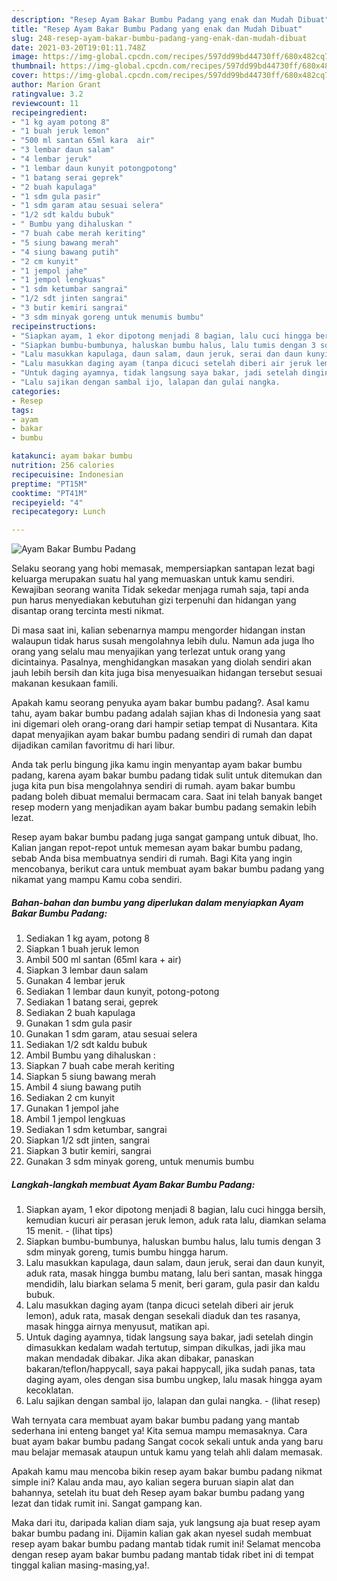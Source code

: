 ```yaml
---
description: "Resep Ayam Bakar Bumbu Padang yang enak dan Mudah Dibuat"
title: "Resep Ayam Bakar Bumbu Padang yang enak dan Mudah Dibuat"
slug: 248-resep-ayam-bakar-bumbu-padang-yang-enak-dan-mudah-dibuat
date: 2021-03-20T19:01:11.748Z
image: https://img-global.cpcdn.com/recipes/597dd99bd44730ff/680x482cq70/ayam-bakar-bumbu-padang-foto-resep-utama.jpg
thumbnail: https://img-global.cpcdn.com/recipes/597dd99bd44730ff/680x482cq70/ayam-bakar-bumbu-padang-foto-resep-utama.jpg
cover: https://img-global.cpcdn.com/recipes/597dd99bd44730ff/680x482cq70/ayam-bakar-bumbu-padang-foto-resep-utama.jpg
author: Marion Grant
ratingvalue: 3.2
reviewcount: 11
recipeingredient:
- "1 kg ayam potong 8"
- "1 buah jeruk lemon"
- "500 ml santan 65ml kara  air"
- "3 lembar daun salam"
- "4 lembar jeruk"
- "1 lembar daun kunyit potongpotong"
- "1 batang serai geprek"
- "2 buah kapulaga"
- "1 sdm gula pasir"
- "1 sdm garam atau sesuai selera"
- "1/2 sdt kaldu bubuk"
- " Bumbu yang dihaluskan "
- "7 buah cabe merah keriting"
- "5 siung bawang merah"
- "4 siung bawang putih"
- "2 cm kunyit"
- "1 jempol jahe"
- "1 jempol lengkuas"
- "1 sdm ketumbar sangrai"
- "1/2 sdt jinten sangrai"
- "3 butir kemiri sangrai"
- "3 sdm minyak goreng untuk menumis bumbu"
recipeinstructions:
- "Siapkan ayam, 1 ekor dipotong menjadi 8 bagian, lalu cuci hingga bersih, kemudian kucuri air perasan jeruk lemon, aduk rata lalu, diamkan selama 15 menit.           (lihat tips)"
- "Siapkan bumbu-bumbunya, haluskan bumbu halus, lalu tumis dengan 3 sdm minyak goreng, tumis bumbu hingga harum."
- "Lalu masukkan kapulaga, daun salam, daun jeruk, serai dan daun kunyit, aduk rata, masak hingga bumbu matang, lalu beri santan, masak hingga mendidih, lalu biarkan selama 5 menit, beri garam, gula pasir dan kaldu bubuk."
- "Lalu masukkan daging ayam (tanpa dicuci setelah diberi air jeruk lemon), aduk rata, masak dengan sesekali diaduk dan tes rasanya, masak hingga airnya menyusut, matikan api."
- "Untuk daging ayamnya, tidak langsung saya bakar, jadi setelah dingin dimasukkan kedalam wadah tertutup, simpan dikulkas, jadi jika mau makan mendadak dibakar. Jika akan dibakar, panaskan bakaran/teflon/happycall, saya pakai happycall, jika sudah panas, tata daging ayam, oles dengan sisa bumbu ungkep, lalu masak hingga ayam kecoklatan."
- "Lalu sajikan dengan sambal ijo, lalapan dan gulai nangka.           (lihat resep)"
categories:
- Resep
tags:
- ayam
- bakar
- bumbu

katakunci: ayam bakar bumbu 
nutrition: 256 calories
recipecuisine: Indonesian
preptime: "PT15M"
cooktime: "PT41M"
recipeyield: "4"
recipecategory: Lunch

---
```



![Ayam Bakar Bumbu Padang](https://img-global.cpcdn.com/recipes/597dd99bd44730ff/680x482cq70/ayam-bakar-bumbu-padang-foto-resep-utama.jpg)

Selaku seorang yang hobi memasak, mempersiapkan santapan lezat bagi keluarga merupakan suatu hal yang memuaskan untuk kamu sendiri. Kewajiban seorang  wanita Tidak sekedar menjaga rumah saja, tapi anda pun harus menyediakan kebutuhan gizi terpenuhi dan hidangan yang disantap orang tercinta mesti nikmat.

Di masa  saat ini, kalian sebenarnya mampu mengorder hidangan instan walaupun tidak harus susah mengolahnya lebih dulu. Namun ada juga lho orang yang selalu mau menyajikan yang terlezat untuk orang yang dicintainya. Pasalnya, menghidangkan masakan yang diolah sendiri akan jauh lebih bersih dan kita juga bisa menyesuaikan hidangan tersebut sesuai makanan kesukaan famili. 



Apakah kamu seorang penyuka ayam bakar bumbu padang?. Asal kamu tahu, ayam bakar bumbu padang adalah sajian khas di Indonesia yang saat ini digemari oleh orang-orang dari hampir setiap tempat di Nusantara. Kita dapat menyajikan ayam bakar bumbu padang sendiri di rumah dan dapat dijadikan camilan favoritmu di hari libur.

Anda tak perlu bingung jika kamu ingin menyantap ayam bakar bumbu padang, karena ayam bakar bumbu padang tidak sulit untuk ditemukan dan juga kita pun bisa mengolahnya sendiri di rumah. ayam bakar bumbu padang boleh dibuat memalui bermacam cara. Saat ini telah banyak banget resep modern yang menjadikan ayam bakar bumbu padang semakin lebih lezat.

Resep ayam bakar bumbu padang juga sangat gampang untuk dibuat, lho. Kalian jangan repot-repot untuk memesan ayam bakar bumbu padang, sebab Anda bisa membuatnya sendiri di rumah. Bagi Kita yang ingin mencobanya, berikut cara untuk membuat ayam bakar bumbu padang yang nikamat yang mampu Kamu coba sendiri.

<!--inarticleads1-->

##### Bahan-bahan dan bumbu yang diperlukan dalam menyiapkan Ayam Bakar Bumbu Padang:

1. Sediakan 1 kg ayam, potong 8
1. Siapkan 1 buah jeruk lemon
1. Ambil 500 ml santan (65ml kara + air)
1. Siapkan 3 lembar daun salam
1. Gunakan 4 lembar jeruk
1. Sediakan 1 lembar daun kunyit, potong-potong
1. Sediakan 1 batang serai, geprek
1. Sediakan 2 buah kapulaga
1. Gunakan 1 sdm gula pasir
1. Gunakan 1 sdm garam, atau sesuai selera
1. Sediakan 1/2 sdt kaldu bubuk
1. Ambil  Bumbu yang dihaluskan :
1. Siapkan 7 buah cabe merah keriting
1. Siapkan 5 siung bawang merah
1. Ambil 4 siung bawang putih
1. Sediakan 2 cm kunyit
1. Gunakan 1 jempol jahe
1. Ambil 1 jempol lengkuas
1. Sediakan 1 sdm ketumbar, sangrai
1. Siapkan 1/2 sdt jinten, sangrai
1. Siapkan 3 butir kemiri, sangrai
1. Gunakan 3 sdm minyak goreng, untuk menumis bumbu




<!--inarticleads2-->

##### Langkah-langkah membuat Ayam Bakar Bumbu Padang:

1. Siapkan ayam, 1 ekor dipotong menjadi 8 bagian, lalu cuci hingga bersih, kemudian kucuri air perasan jeruk lemon, aduk rata lalu, diamkan selama 15 menit. -           (lihat tips)
1. Siapkan bumbu-bumbunya, haluskan bumbu halus, lalu tumis dengan 3 sdm minyak goreng, tumis bumbu hingga harum.
1. Lalu masukkan kapulaga, daun salam, daun jeruk, serai dan daun kunyit, aduk rata, masak hingga bumbu matang, lalu beri santan, masak hingga mendidih, lalu biarkan selama 5 menit, beri garam, gula pasir dan kaldu bubuk.
1. Lalu masukkan daging ayam (tanpa dicuci setelah diberi air jeruk lemon), aduk rata, masak dengan sesekali diaduk dan tes rasanya, masak hingga airnya menyusut, matikan api.
1. Untuk daging ayamnya, tidak langsung saya bakar, jadi setelah dingin dimasukkan kedalam wadah tertutup, simpan dikulkas, jadi jika mau makan mendadak dibakar. Jika akan dibakar, panaskan bakaran/teflon/happycall, saya pakai happycall, jika sudah panas, tata daging ayam, oles dengan sisa bumbu ungkep, lalu masak hingga ayam kecoklatan.
1. Lalu sajikan dengan sambal ijo, lalapan dan gulai nangka. -           (lihat resep)




Wah ternyata cara membuat ayam bakar bumbu padang yang mantab sederhana ini enteng banget ya! Kita semua mampu memasaknya. Cara buat ayam bakar bumbu padang Sangat cocok sekali untuk anda yang baru mau belajar memasak ataupun untuk kamu yang telah ahli dalam memasak.

Apakah kamu mau mencoba bikin resep ayam bakar bumbu padang nikmat simple ini? Kalau anda mau, ayo kalian segera buruan siapin alat dan bahannya, setelah itu buat deh Resep ayam bakar bumbu padang yang lezat dan tidak rumit ini. Sangat gampang kan. 

Maka dari itu, daripada kalian diam saja, yuk langsung aja buat resep ayam bakar bumbu padang ini. Dijamin kalian gak akan nyesel sudah membuat resep ayam bakar bumbu padang mantab tidak rumit ini! Selamat mencoba dengan resep ayam bakar bumbu padang mantab tidak ribet ini di tempat tinggal kalian masing-masing,ya!.

